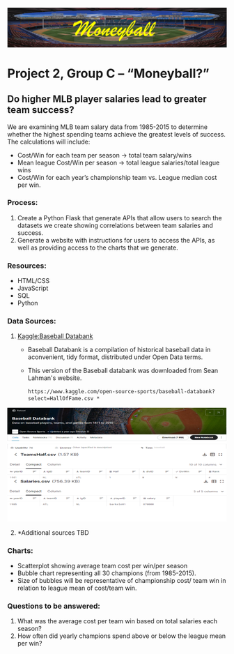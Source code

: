 ![coverArt1.png](images/coverArt1.png)

# Project 2, Group C – “Moneyball?”

## Do higher MLB player salaries lead to greater team success?

We are examining MLB team salary data from 1985-2015 to determine whether the highest spending teams achieve the greatest levels of success. The calculations will include:
-	Cost/Win for each team per season -> total team salary/wins
-	Mean league Cost/Win per season -> total league salaries/total league wins
-	Cost/Win for each year’s championship team vs. League median cost per win.

### Process: 
1.	Create a Python Flask that generate APIs that allow users to search the datasets we create showing correlations between team salaries and success.
2.	Generate a website with instructions for users to access the APIs, as well as providing access to the charts that we generate.

### Resources:
-	HTML/CSS
-	JavaScript
-	SQL
-	Python

### Data Sources:
	
   1. [Kaggle:Baseball Databank](https://www.kaggle.com/open-source-sports/baseball-databank?select=HallOfFame.csv)
      - Baseball Databank is a compilation of historical baseball data in aconvenient, tidy format, distributed under Open Data terms.
      - This version of the Baseball databank was downloaded from Sean Lahman's website.
      
      		https://www.kaggle.com/open-source-sports/baseball-databank?select=HallOfFame.csv *
	
![csvArt.png](images/csvArt.png)
	
	
   2. *Additional sources TBD	






### Charts: 
-	Scatterplot showing average team cost per win/per season
-	Bubble chart representing all 30 champions (from 1985-2015). 
-	Size of bubbles will be representative of championship cost/ team win in relation to league mean of cost/team win.

	
### Questions to be answered:
1.	What was the average cost per team win based on total salaries each season?
2.	How often did yearly champions spend above or below the league mean per win?




